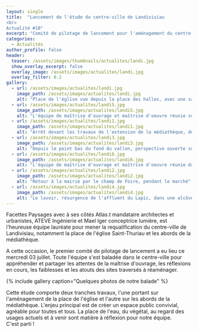 ```yaml
---
layout: single
title:  "Lancement de l'étude du centre-ville de Landivisiau
<br>
Actualité #10"
excerpt: "Comité de pilotage de lancement pour l'aménagement du centre-ville de Landivisiau"
categories:
  - Actualités
author_profile: false
header:
  teaser: /assets/images/thumbnails/actualites/landi.jpg
  show_overlay_excerpt: false
  overlay_image: /assets/images/actualites/landi.jpg
  overlay_filter: 0.2
gallery:
  - url: /assets/images/actualites/landi.jpg
    image_path: /assets/images/actualites/landi.jpg
    alt: "Place de l'église vue depuis la place des halles, avec une saturation de parking"
  - url: /assets/images/actualites/landi5.jpg
    image_path: /assets/images/actualites/landi5.jpg
    alt: "L'équipe de maîtrise d'ouvrage et maîtrise d'oeuvre réunie sur la place de l'église"
  - url: /assets/images/actualites/landi1.jpg
    image_path: /assets/images/actualites/landi1.jpg
    alt: "Arrêt devant les travaux de l'extension de la médiathèque, de le vallon où coule l'affluent du Lapic"
  - url: /assets/images/actualites/landi3.jpg
    image_path: /assets/images/actualites/landi3.jpg
    alt: "Depuis le point bas du fond du vallon, perspective ouverte sur le clocher de l'église Saint-Thuriau"
  - url: /assets/images/actualites/landi6.jpg
    image_path: /assets/images/actualites/landi6.jpg
    alt: "L'équipe de maîtrise d'ouvrage et maîtrise d'oeuvre réunie dans le vallon de l'affluent du Lapic"
  - url: /assets/images/actualites/landi2.jpg
    image_path: /assets/images/actualites/landi2.jpg
    alt: "Retour à la mairie par le champ de Foire, pendant le marché"
  - url: /assets/images/actualites/landi4.jpg
    image_path: /assets/images/actualites/landi4.jpg
    alt: "Le lavoir, résurgence de l'affluent du Lapic, dans une alcôve intimiste, rustique et arborée"
---
```


Facettes Paysages avec à ses côtés Atlas.t mandataire architectes et urbanistes, ATEVE Ingénierie et Mael Iger conceptrice lumière, est l'heureuse équipe lauréate pour mener la requalification du centre-ville de Landivisiau, notamment la place de l'église Saint-Thuriau et les abords de la médiathèque.

A cette occasion, le premier comité de pilotage de lancement a eu lieu ce mercredi 03 juillet. Toute l'équipe s'est baladée dans le centre-ville pour appréhender et partager les attentes de la maîtrise d'ouvrage, les réflexions en cours, les faiblesses et les atouts des sites traversés à réaménager.

{% include gallery caption="Quelques photos de notre balade" %}

Cette étude comporte deux tranches travaux, l'une portant sur l'aménagement de la place de l'église et l'autre sur les abords de la médiathèque. 
L'enjeu principal est de créer un espace public convivial, agréable pour toutes et tous. La place de l'eau, du végétal, au regard des usages actuels et à venir sont matière à réflexion pour notre équipe.
<br>
C'est parti ! 

